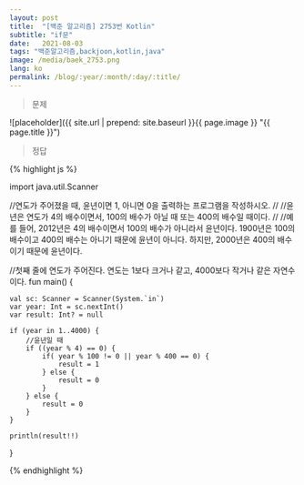 ```yaml
---
layout: post
title:  "[백준 알고리즘] 2753번 Kotlin"
subtitle: "if문"
date:   2021-08-03
tags: "백준알고리즘,backjoon,kotlin,java"
image: /media/baek_2753.png
lang: ko
permalink: /blog/:year/:month/:day/:title/
---
```

> 문제

![placeholder]({{ site.url | prepend: site.baseurl }}{{ page.image }} "{{ page.title }}")

> 정답

{% highlight js %}

import java.util.Scanner

//연도가 주어졌을 때, 윤년이면 1, 아니면 0을 출력하는 프로그램을 작성하시오.
//
//윤년은 연도가 4의 배수이면서, 100의 배수가 아닐 때 또는 400의 배수일 때이다.
//
//예를 들어, 2012년은 4의 배수이면서 100의 배수가 아니라서 윤년이다. 1900년은 100의 배수이고 400의 배수는 아니기 때문에 윤년이 아니다. 하지만, 2000년은 400의 배수이기 때문에 윤년이다.

//첫째 줄에 연도가 주어진다. 연도는 1보다 크거나 같고, 4000보다 작거나 같은 자연수이다.
fun main() {

    val sc: Scanner = Scanner(System.`in`)
    var year: Int = sc.nextInt()
    var result: Int? = null

    if (year in 1..4000) {
        //윤년일 때
        if ((year % 4) == 0) {
            if( year % 100 != 0 || year % 400 == 0) {
                result = 1
            } else {
                result = 0
            }
        } else {
            result = 0
        }
    }

    println(result!!)

}

{% endhighlight %}
